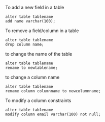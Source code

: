 To add a new field in a table 
```mysql
alter table tablename
add name varchar(100);
```


To remove a field/column in a table
```mysql 
alter table tablename
drop column name;
```


to change the name of the table
```mysql
alter table tablename
rename to newtablename;
```

to change a column name
```mysql
alter table tablename
rename column columnname to newcolumnname;
```

To modify a column constraints 
```mysql
alter table tablename
modify column email varchar(100) not null;
```
 
